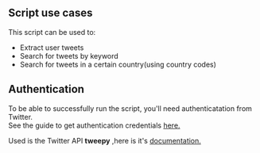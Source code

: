 ## Script use cases

This script can be used to:
 - Extract user tweets
 - Search for tweets by keyword
 - Search for tweets in a certain country(using country codes)

## Authentication

To be able to successfully run the script, you'll need authenticatation from Twitter.  
See the guide to get authentication credentials [here.](https://www.geeksforgeeks.org/extraction-of-tweets-using-tweepy/)

Used is the Twitter API **tweepy** ,here is it's [documentation.](http://docs.tweepy.org/en/latest/index.html)

